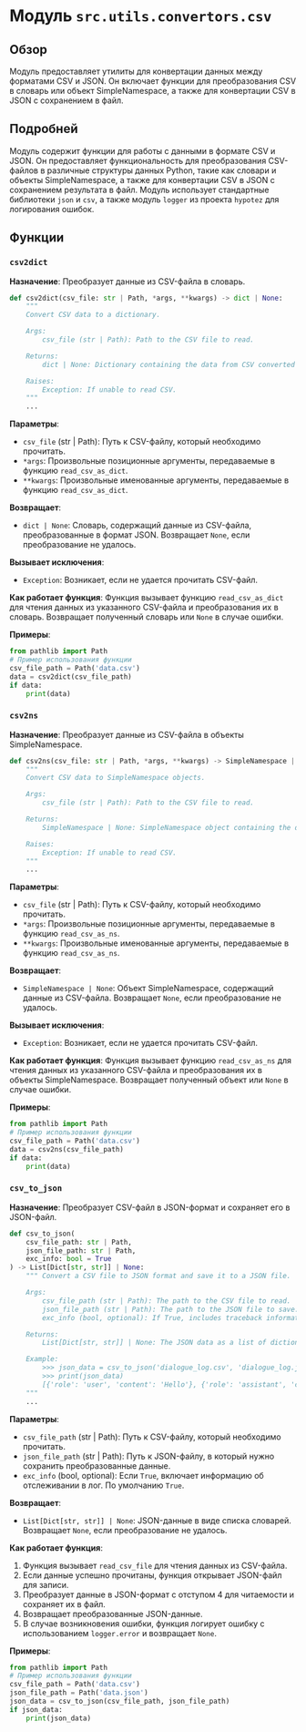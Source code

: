 # Модуль `src.utils.convertors.csv`

## Обзор

Модуль предоставляет утилиты для конвертации данных между форматами CSV и JSON. Он включает функции для преобразования CSV в словарь или объект SimpleNamespace, а также для конвертации CSV в JSON с сохранением в файл.

## Подробней

Модуль содержит функции для работы с данными в формате CSV и JSON. Он предоставляет функциональность для преобразования CSV-файлов в различные структуры данных Python, такие как словари и объекты SimpleNamespace, а также для конвертации CSV в JSON с сохранением результата в файл. Модуль использует стандартные библиотеки `json` и `csv`, а также модуль `logger` из проекта `hypotez` для логирования ошибок.

## Функции

### `csv2dict`

**Назначение**: Преобразует данные из CSV-файла в словарь.

```python
def csv2dict(csv_file: str | Path, *args, **kwargs) -> dict | None:
    """
    Convert CSV data to a dictionary.

    Args:
        csv_file (str | Path): Path to the CSV file to read.

    Returns:
        dict | None: Dictionary containing the data from CSV converted to JSON format, or `None` if conversion failed.

    Raises:
        Exception: If unable to read CSV.
    """
    ...
```

**Параметры**:
- `csv_file` (str | Path): Путь к CSV-файлу, который необходимо прочитать.
- `*args`: Произвольные позиционные аргументы, передаваемые в функцию `read_csv_as_dict`.
- `**kwargs`: Произвольные именованные аргументы, передаваемые в функцию `read_csv_as_dict`.

**Возвращает**:
- `dict | None`: Словарь, содержащий данные из CSV-файла, преобразованные в формат JSON. Возвращает `None`, если преобразование не удалось.

**Вызывает исключения**:
- `Exception`: Возникает, если не удается прочитать CSV-файл.

**Как работает функция**:
Функция вызывает функцию `read_csv_as_dict` для чтения данных из указанного CSV-файла и преобразования их в словарь. Возвращает полученный словарь или `None` в случае ошибки.

**Примеры**:

```python
from pathlib import Path
# Пример использования функции
csv_file_path = Path('data.csv')
data = csv2dict(csv_file_path)
if data:
    print(data)
```

### `csv2ns`

**Назначение**: Преобразует данные из CSV-файла в объекты SimpleNamespace.

```python
def csv2ns(csv_file: str | Path, *args, **kwargs) -> SimpleNamespace | None:
    """
    Convert CSV data to SimpleNamespace objects.

    Args:
        csv_file (str | Path): Path to the CSV file to read.

    Returns:
        SimpleNamespace | None: SimpleNamespace object containing the data from CSV, or `None` if conversion failed.

    Raises:
        Exception: If unable to read CSV.
    """
    ...
```

**Параметры**:
- `csv_file` (str | Path): Путь к CSV-файлу, который необходимо прочитать.
- `*args`: Произвольные позиционные аргументы, передаваемые в функцию `read_csv_as_ns`.
- `**kwargs`: Произвольные именованные аргументы, передаваемые в функцию `read_csv_as_ns`.

**Возвращает**:
- `SimpleNamespace | None`: Объект SimpleNamespace, содержащий данные из CSV-файла. Возвращает `None`, если преобразование не удалось.

**Вызывает исключения**:
- `Exception`: Возникает, если не удается прочитать CSV-файл.

**Как работает функция**:
Функция вызывает функцию `read_csv_as_ns` для чтения данных из указанного CSV-файла и преобразования их в объекты SimpleNamespace. Возвращает полученный объект или `None` в случае ошибки.

**Примеры**:

```python
from pathlib import Path
# Пример использования функции
csv_file_path = Path('data.csv')
data = csv2ns(csv_file_path)
if data:
    print(data)
```

### `csv_to_json`

**Назначение**: Преобразует CSV-файл в JSON-формат и сохраняет его в JSON-файл.

```python
def csv_to_json(
    csv_file_path: str | Path,
    json_file_path: str | Path,
    exc_info: bool = True
) -> List[Dict[str, str]] | None:
    """ Convert a CSV file to JSON format and save it to a JSON file.

    Args:
        csv_file_path (str | Path): The path to the CSV file to read.
        json_file_path (str | Path): The path to the JSON file to save.
        exc_info (bool, optional): If True, includes traceback information in the log. Defaults to True.

    Returns:
        List[Dict[str, str]] | None: The JSON data as a list of dictionaries, or None if conversion failed.

    Example:
        >>> json_data = csv_to_json('dialogue_log.csv', 'dialogue_log.json')
        >>> print(json_data)
        [{'role': 'user', 'content': 'Hello'}, {'role': 'assistant', 'content': 'Hi there!'}]
    """
    ...
```

**Параметры**:
- `csv_file_path` (str | Path): Путь к CSV-файлу, который необходимо прочитать.
- `json_file_path` (str | Path): Путь к JSON-файлу, в который нужно сохранить преобразованные данные.
- `exc_info` (bool, optional): Если `True`, включает информацию об отслеживании в лог. По умолчанию `True`.

**Возвращает**:
- `List[Dict[str, str]] | None`: JSON-данные в виде списка словарей. Возвращает `None`, если преобразование не удалось.

**Как работает функция**:
1. Функция вызывает `read_csv_file` для чтения данных из CSV-файла.
2. Если данные успешно прочитаны, функция открывает JSON-файл для записи.
3. Преобразует данные в JSON-формат с отступом 4 для читаемости и сохраняет их в файл.
4. Возвращает преобразованные JSON-данные.
5. В случае возникновения ошибки, функция логирует ошибку с использованием `logger.error` и возвращает `None`.

**Примеры**:

```python
from pathlib import Path
# Пример использования функции
csv_file_path = Path('data.csv')
json_file_path = Path('data.json')
json_data = csv_to_json(csv_file_path, json_file_path)
if json_data:
    print(json_data)
```